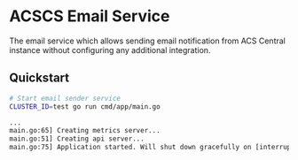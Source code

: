 # ACSCS Email Service

The email service which allows sending email notification
from ACS Central instance without configuring any additional integration.


## Quickstart

```sh
# Start email sender service
CLUSTER_ID=test go run cmd/app/main.go

...
main.go:65] Creating metrics server...
main.go:51] Creating api server...
main.go:75] Application started. Will shut down gracefully on [interrupt terminated].
```
